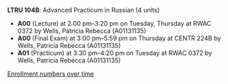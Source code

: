 **LTRU 104B**: Advanced Practicum in Russian (4 units)

- **A00** (Lecture) at 2:00 pm–3:20 pm on Tuesday, Thursday at RWAC 0372 by Wells, Patricia Rebecca (A01131135)
- **A00** (Final Exam) at 3:00 pm–5:59 pm on Thursday at CENTR 224B by Wells, Patricia Rebecca (A01131135)
- **A01** (Practicum) at 3:30 pm–4:20 pm on Tuesday at RWAC 0372 by Wells, Patricia Rebecca (A01131135)

[Enrollment numbers over time](./LTRU104B.tsv)
